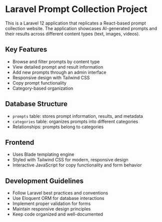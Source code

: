 <!-- Use this file to provide workspace-specific custom instructions to Copilot. For more details, visit https://code.visualstudio.com/docs/copilot/copilot-customization#_use-a-githubcopilotinstructionsmd-file -->

# Laravel Prompt Collection Project

This is a Laravel 12 application that replicates a React-based prompt collection website. The application showcases AI-generated prompts and their results across different content types (text, images, videos).

## Key Features

-   Browse and filter prompts by content type
-   View detailed prompt and result information
-   Add new prompts through an admin interface
-   Responsive design with Tailwind CSS
-   Copy prompt functionality
-   Category-based organization

## Database Structure

-   `prompts` table: stores prompt information, results, and metadata
-   `categories` table: organizes prompts into different categories
-   Relationships: prompts belong to categories

## Frontend

-   Uses Blade templating engine
-   Styled with Tailwind CSS for modern, responsive design
-   Interactive JavaScript for copy functionality and form behavior

## Development Guidelines

-   Follow Laravel best practices and conventions
-   Use Eloquent ORM for database interactions
-   Implement proper validation for forms
-   Maintain responsive design principles
-   Keep code organized and well-documented
